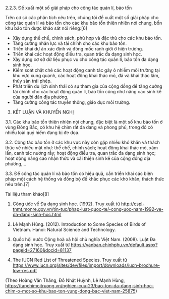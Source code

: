 2.2.3. Đề xuất một số giải pháp cho công tác quản lí, bảo tồn

Trên cơ sở các phân tích nêu trên, chúng tôi đề xuất một số giải pháp cho công tác quản lí và bảo tồn cho các khu bảo tồn thiên nhiên nói chung, bốn khu bảo tồn được khảo sát nói riêng:[6]

- Xây dựng thể chế, chính sách, phù hợp và đặc thù cho các khu bảo tồn.
- Tăng cường nhân lực và tài chính cho các khu bảo tồn.
- Triển khai dự án xác định và đóng mốc ranh giới ở hiện trường.
- Triển khai các hoạt động điều tra, quan trắc đa dạng sinh học.
- Xây dựng cơ sở dữ liệu phục vụ cho công tác quản lí, bảo tồn đa dạng sinh học.
- Kiểm soát chặt chẽ các hoạt động canh tác gây ô nhiễm môi trường tại khu vực xung quanh, các hoạt động khai thác mỏ, đá và khai thác lâm, thủy sản trái phép.
- Phát triển du lịch sinh thái có sự tham gia của cộng đồng để tăng cường tài chính cho các hoạt động quản lí, bảo tồn cũng như nâng cao sinh kế của người dân địa phương.
- Tăng cường công tác truyền thông, giáo dục môi trường.

3. KẾT LUẬN VÀ KHUYẾN NGHỊ

3.1. Các khu bảo tồn thiên nhiên nói chung, đặc biệt là một số khu bảo tồn ở vùng Đông Bắc, có khu hệ chim rất đa dạng và phong phú, trong đó có nhiều loài quý hiếm đang bị đe dọa.

3.2. Công tác bảo tồn ở các khu vực này còn gặp nhiều khó khăn và thách thức về nhiều mặt như: thể chế, chính sách; hoạt động khai thác mỏ, xâm lấn, canh tác nương rẫy; hoạt động điều tra, quan trắc đa dạng sinh học; hoạt động nâng cao nhận thức và cải thiện sinh kế của cộng đồng địa phương,...

3.3. Để công tác quản lí và bảo tồn có hiệu quả, cần triển khai các biện pháp một cách hệ thống và đồng bộ để khắc phục các khó khăn, thách thức nêu trên.[7]

Tài liệu tham khảo[8]

1. Công ước về Đa dạng sinh học. (1992). Truy xuất từ http://cspl-tnmt.monre.gov.vn/tin-tuc/phap-luat-quoc-te/-cong-uoc-nam-1992-ve-da-dang-sinh-hoc.html

2. Lê Mạnh Hùng. (2012). Introduction to Some Species of Birds of Vietnam. Hanoi: Natural Science and Technology.

3. Quốc hội nước Cộng hoà xã hội chủ nghĩa Việt Nam. (2008). Luật Đa dạng sinh học. Truy xuất từ https://vanban.chinhphu.vn/default.aspx?pageid=27160&docid=81137

4. The IUCN Red List of Threatened Species. Truy xuất từ https://www.iucn.org/sites/dev/files/import/downloads/iucn-brochure-low-res.pdf

(Theo Hoàng Văn Thắng, Đỗ Nhật Huỳnh, Lê Mạnh Hùng, https://tapchimoitruong.vn/nghien-cuu-23/bao-ton-da-dang-sinh-hoc-chim-o-mot-so-khu-bao-ton-vung-dong-bac-viet-nam-25875)
